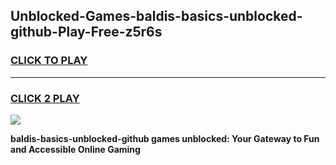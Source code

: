 
## Unblocked-Games-baldis-basics-unblocked-github-Play-Free-z5r6s
<h3>
<a href="https://premium76.site?title=baldis-basics-unblocked-github&ref=18A1">CLICK TO PLAY</a></h3>
<hr>

<h3>
<a href="https://premium76.site?title=baldis-basics-unblocked-github&ref=18A1">CLICK 2 PLAY</a>
  
</h3>

<a href="https://premium76.site?title=baldis-basics-unblocked-github&ref=18A1"><img src="https://clearcache.store/games.png"></a>


**baldis-basics-unblocked-github games unblocked: Your Gateway to Fun and Accessible Online Gaming**
